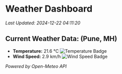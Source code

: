 
# Weather Dashboard

_Last Updated: 2024-12-22 04:11:20_

## Current Weather Data: (Pune, MH)
- **Temperature:** 21.6 °C ![Temperature Badge](https://img.shields.io/badge/Temperature-Medium%20Temp-green)
- **Wind Speed:** 2.9 km/h ![Wind Speed Badge](https://img.shields.io/badge/Wind%20Speed-Low%20Wind-blue)

*Powered by Open-Meteo API*

